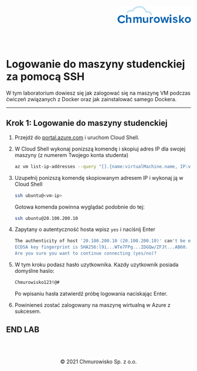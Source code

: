 <img src="./img/logo.png" alt="Chmurowisko logo" width="200" align="right">
<br><br>
<br><br>
<br><br>

# Logowanie do maszyny studenckiej za pomocą SSH

W tym laboratorium dowiesz się jak zalogować się na maszynę VM podczas ćwiczeń związanych z Docker oraz jak zainstalować samego Dockera.

---

## Krok 1: Logowanie do maszyny studenckiej

1. Przejdź do [portal.azure.com](https://portal.azure.com) i uruchom Cloud Shell.
1. W Cloud Shell wykonaj ponizszą komendę i skopiuj adres IP dla swojej maszyny (z numerem Twojego konta studenta)

    ```bash
    az vm list-ip-addresses --query "[].{name:virtualMachine.name, IP:virtualMachine.network.publicIpAddresses[0].ipAddress}" -o table
    ```

1. Uzupełnij ponizszą komendę skopiowanym adresem IP i wykonaj ją w Cloud Shell

    ```bash
    ssh ubuntu@<vm-ip>
    ```

    Gotowa komenda powinna wyglądać podobnie do tej:

    ```bash
    ssh ubuntu@20.100.200.10
    ```

1. Zapytany o autentyczność hosta wpisz `yes` i naciśnij Enter

    ```bash
    The authenticity of host '20.100.200.10 (20.100.200.10)' can't be established.
    ECDSA key fingerprint is SHA256:l9i...WTe7FPg...IDGQw/ZFJt...AB60.
    Are you sure you want to continue connecting (yes/no)?
    ```

1. W tym kroku podasz hasło uzytkownika. Kazdy uzytkownik posiada domyślne haslo:

    ```bash
    Chmurowisko123!@#
    ```

    Po wpisaniu hasła zatwierdź próbę logowania naciskając Enter.

1. Powinieneś zostać zalogowany na maszynę wirtualną w Azure z sukcesem.

## END LAB

<br><br>

<center><p>&copy; 2021 Chmurowisko Sp. z o.o.<p></center>
